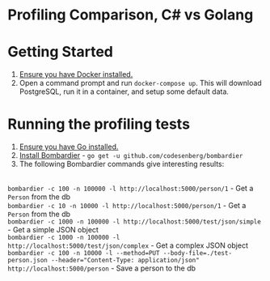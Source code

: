 # Profiling Comparison, C# vs Golang

# Getting Started

1. [Ensure you have Docker installed.](https://docs.docker.com/install/)
1. Open a command prompt and run `docker-compose up`.  This will download PostgreSQL, run it in a container, and setup some default data.

# Running the profiling tests

1. [Ensure you have Go installed.](https://golang.org/doc/install)
1. [Install Bombardier](https://github.com/codesenberg/bombardier) - `go get -u github.com/codesenberg/bombardier`
1. The following Bombardier commands give interesting results:

<br/>`bombardier -c 100 -n 100000 -l http://localhost:5000/person/1` - Get a `Person` from the db
<br/>`bombardier -c 10 -n 10000 -l http://localhost:5000/person/1` - Get a `Person` from the db
<br/>`bombardier -c 1000 -n 100000 -l http://localhost:5000/test/json/simple` - Get a simple JSON object
<br/>`bombardier -c 1000 -n 100000 -l http://localhost:5000/test/json/complex` - Get a complex JSON object
<br/>`bombardier -c 100 -n 10000 -l --method=PUT --body-file=./test-person.json --header="Content-Type: application/json" http://localhost:5000/person` - Save a person to the db
